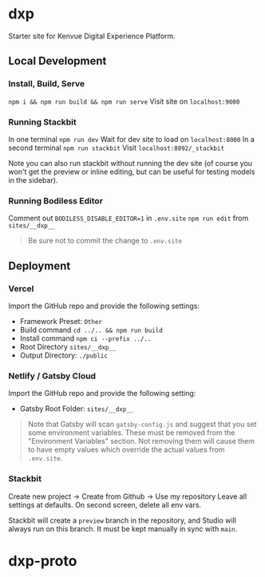 # __dxp__

Starter site for Kenvue Digital Experience Platform.

## Local Development

### Install, Build, Serve

`npm i && npm run build && npm run serve`
Visit site on `localhost:9000`

### Running Stackbit

In one terminal `npm run dev`
Wait for dev site to load on `localhost:8000`
In a second terminal `npm run stackbit`
Visit `localhost:8092/_stackbit`

Note you can also run stackbit without running the dev site (of course you won't
get the preview or inline editing, but can be useful for testing models in the
sidebar).

### Running Bodiless Editor

Comment out `BODILESS_DISABLE_EDITOR=1` in `.env.site`
`npm run edit` from `sites/__dxp__`
> Be sure not to commit the change to `.env.site`

## Deployment

### Vercel

Import the GitHub repo and provide the following settings:
- Framework Preset: `Other`
- Build command `cd ../.. && npm run build`
- Install command `npm ci --prefix ../..`
- Root Directory `sites/__dxp__`
- Output Directory: `./public`

### Netlify / Gatsby Cloud

Import the GitHub repo and provide the following setting:
- Gatsby Root Folder: `sites/__dxp__`

> Note that Gatsby will scan `gatsby-config.js` and suggest that you set some
> environment variables. These must be removed from the "Environment Variables"
> section. Not removing them will cause them to have empty values which override
> the actual values from `.env.site`.

### Stackbit

Create new project -> Create from Github -> Use my repository
Leave all settings at defaults.
On second screen, delete all env vars.

Stackbit will create a `preview` branch in the repository, and Studio will always
run on this branch.  It must be kept manually in sync with `main`.
# dxp-proto
